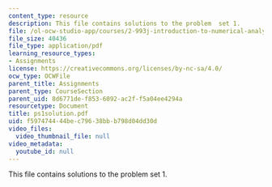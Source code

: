 ```yaml
---
content_type: resource
description: This file contains solutions to the problem  set 1.
file: /ol-ocw-studio-app/courses/2-993j-introduction-to-numerical-analysis-for-engineering-13-002j-spring-2005/f597474444bec79638bbb798d04dd30d_ps1solution.pdf
file_size: 40436
file_type: application/pdf
learning_resource_types:
- Assignments
license: https://creativecommons.org/licenses/by-nc-sa/4.0/
ocw_type: OCWFile
parent_title: Assignments
parent_type: CourseSection
parent_uid: 8d6771de-f853-6092-ac2f-f5a04ee4294a
resourcetype: Document
title: ps1solution.pdf
uid: f5974744-44be-c796-38bb-b798d04dd30d
video_files:
  video_thumbnail_file: null
video_metadata:
  youtube_id: null
---
```

This file contains solutions to the problem  set 1.
